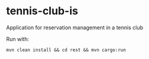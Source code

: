 # tennis-club-is
Application for reservation management in a tennis club

Run with:
```
mvn clean install && cd rest && mvn cargo:run
```
